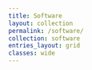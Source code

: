 ```yaml
---
title: Software
layout: collection
permalink: /software/
collection: software
entries_layout: grid
classes: wide
---
```

